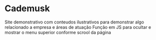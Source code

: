 # Cademusk
Site demonstrativo com conteudos ilustrativos para demonstrar algo relacionado a empresa e áreas de atuação
Função em JS para ocultar e mostrar o menu superior conforme scrool da página

